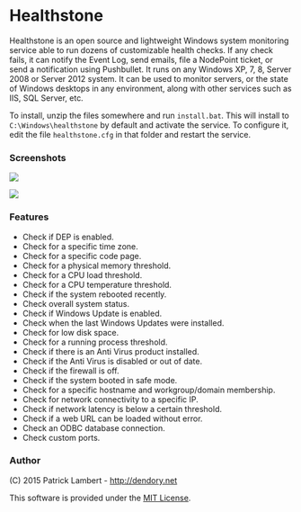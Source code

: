 # Healthstone
Healthstone is an open source and lightweight Windows system monitoring service able to run dozens of customizable health checks. If any check fails, it can notify the Event Log, send emails, file a NodePoint ticket, or send a notification using Pushbullet. It runs on any Windows XP, 7, 8, Server 2008 or Server 2012 system. It can be used to monitor servers, or the state of Windows desktops in any environment, along with other services such as IIS, SQL Server, etc.

To install, unzip the files somewhere and run `install.bat`. This will install to `C:\Windows\healthstone` by default and activate the service. To configure it, edit the file `healthstone.cfg` in that folder and restart the service.

### Screenshots
![](http://dendory.net/files/healthstone.jpg)

![](http://dendory.net/files/healthstone0.jpg)

### Features
* Check if DEP is enabled.
* Check for a specific time zone.
* Check for a specific code page.
* Check for a physical memory threshold.
* Check for a CPU load threshold.
* Check for a CPU temperature threshold.
* Check if the system rebooted recently.
* Check overall system status.
* Check if Windows Update is enabled.
* Check when the last Windows Updates were installed.
* Check for low disk space.
* Check for a running process threshold.
* Check if there is an Anti Virus product installed.
* Check if the Anti Virus is disabled or out of date.
* Check if the firewall is off.
* Check if the system booted in safe mode.
* Check for a specific hostname and workgroup/domain membership.
* Check for network connectivity to a specific IP.
* Check if network latency is below a certain threshold.
* Check if a web URL can be loaded without error.
* Check an ODBC database connection.
* Check custom ports.

### Author
(C) 2015 Patrick Lambert - http://dendory.net

This software is provided under the [MIT License](http://opensource.org/licenses/MIT).

